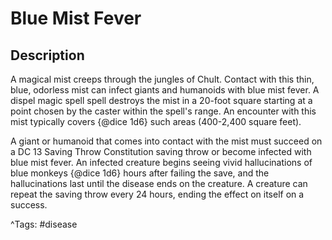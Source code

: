 # Blue Mist Fever

## Description

A magical mist creeps through the jungles of Chult. Contact with this thin, blue, odorless mist can infect giants and humanoids with blue mist fever. A dispel magic spell spell destroys the mist in a 20-foot square starting at a point chosen by the caster within the spell's range. An encounter with this mist typically covers {@dice 1d6} such areas (400-2,400 square feet).

A giant or humanoid that comes into contact with the mist must succeed on a DC 13 Saving Throw Constitution saving throw or become infected with blue mist fever. An infected creature begins seeing vivid hallucinations of blue monkeys {@dice 1d6} hours after failing the save, and the hallucinations last until the disease ends on the creature. A creature can repeat the saving throw every 24 hours, ending the effect on itself on a success.

^Tags: #disease